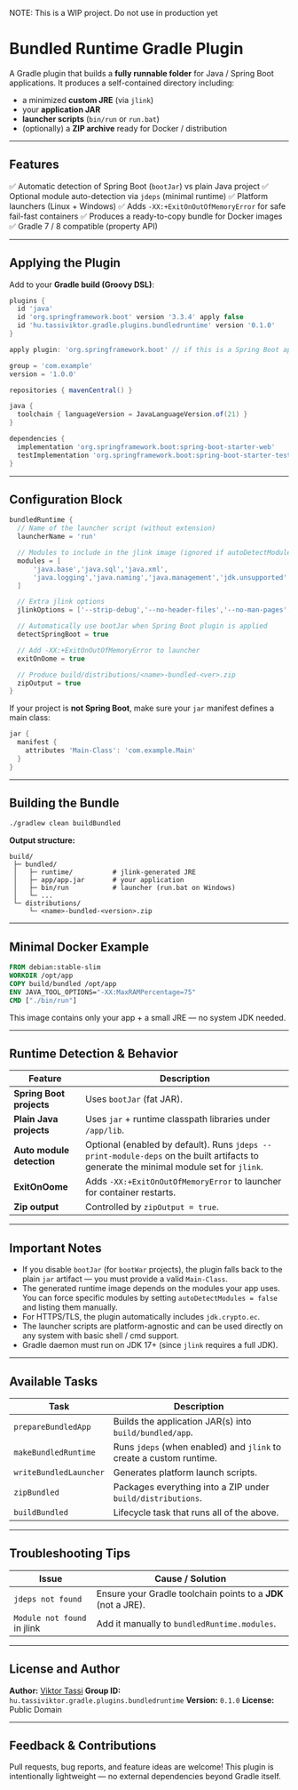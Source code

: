 NOTE: This is a WIP project. Do not use in production yet
# Bundled Runtime Gradle Plugin

A Gradle plugin that builds a **fully runnable folder** for Java / Spring Boot applications.
It produces a self-contained directory including:

* a minimized **custom JRE** (via `jlink`)
* your **application JAR**
* **launcher scripts** (`bin/run` or `run.bat`)
* (optionally) a **ZIP archive** ready for Docker / distribution

---

## Features

✅ Automatic detection of Spring Boot (`bootJar`) vs plain Java project
✅ Optional module auto-detection via `jdeps` (minimal runtime)
✅ Platform launchers (Linux + Windows)
✅ Adds `-XX:+ExitOnOutOfMemoryError` for safe fail-fast containers
✅ Produces a ready-to-copy bundle for Docker images
✅ Gradle 7 / 8 compatible (property API)

---

## Applying the Plugin

Add to your **Gradle build (Groovy DSL)**:

```groovy
plugins {
  id 'java'
  id 'org.springframework.boot' version '3.3.4' apply false
  id 'hu.tassiviktor.gradle.plugins.bundledruntime' version '0.1.0'
}

apply plugin: 'org.springframework.boot' // if this is a Spring Boot app

group = 'com.example'
version = '1.0.0'

repositories { mavenCentral() }

java {
  toolchain { languageVersion = JavaLanguageVersion.of(21) }
}

dependencies {
  implementation 'org.springframework.boot:spring-boot-starter-web'
  testImplementation 'org.springframework.boot:spring-boot-starter-test'
}
```

---

## Configuration Block

```groovy
bundledRuntime {
  // Name of the launcher script (without extension)
  launcherName = 'run'

  // Modules to include in the jlink image (ignored if autoDetectModules = true)
  modules = [
      'java.base','java.sql','java.xml',
      'java.logging','java.naming','java.management','jdk.unsupported'
  ]

  // Extra jlink options
  jlinkOptions = ['--strip-debug','--no-header-files','--no-man-pages','--compress','2']

  // Automatically use bootJar when Spring Boot plugin is applied
  detectSpringBoot = true

  // Add -XX:+ExitOnOutOfMemoryError to launcher
  exitOnOome = true

  // Produce build/distributions/<name>-bundled-<ver>.zip
  zipOutput = true
}
```

If your project is **not Spring Boot**, make sure your `jar` manifest defines a main class:

```groovy
jar {
  manifest {
    attributes 'Main-Class': 'com.example.Main'
  }
}
```

---

## Building the Bundle

```bash
./gradlew clean buildBundled
```

**Output structure:**

```
build/
 ├─ bundled/
 │   ├─ runtime/          # jlink-generated JRE
 │   ├─ app/app.jar       # your application
 │   ├─ bin/run           # launcher (run.bat on Windows)
 │   └─ ...               
 └─ distributions/
     └─ <name>-bundled-<version>.zip
```

---

## Minimal Docker Example

```dockerfile
FROM debian:stable-slim
WORKDIR /opt/app
COPY build/bundled /opt/app
ENV JAVA_TOOL_OPTIONS="-XX:MaxRAMPercentage=75"
CMD ["./bin/run"]
```

This image contains only your app + a small JRE — no system JDK needed.

---

## Runtime Detection & Behavior

| Feature                   | Description                                                                                                                            |
| ------------------------- | -------------------------------------------------------------------------------------------------------------------------------------- |
| **Spring Boot projects**  | Uses `bootJar` (fat JAR).                                                                                                              |
| **Plain Java projects**   | Uses `jar` + runtime classpath libraries under `/app/lib`.                                                                             |
| **Auto module detection** | Optional (enabled by default). Runs `jdeps --print-module-deps` on the built artifacts to generate the minimal module set for `jlink`. |
| **ExitOnOome**            | Adds `-XX:+ExitOnOutOfMemoryError` to launcher for container restarts.                                                                 |
| **Zip output**            | Controlled by `zipOutput = true`.                                                                                                      |

---

## Important Notes

* If you disable `bootJar` (for `bootWar` projects), the plugin falls back to the plain `jar` artifact — you must provide a valid `Main-Class`.
* The generated runtime image depends on the modules your app uses. You can force specific modules by setting `autoDetectModules = false` and listing them manually.
* For HTTPS/TLS, the plugin automatically includes `jdk.crypto.ec`.
* The launcher scripts are platform-agnostic and can be used directly on any system with basic shell / cmd support.
* Gradle daemon must run on JDK 17+ (since `jlink` requires a full JDK).

---

## Available Tasks

| Task                   | Description                                                         |
| ---------------------- | ------------------------------------------------------------------- |
| `prepareBundledApp`    | Builds the application JAR(s) into `build/bundled/app`.             |
| `makeBundledRuntime`   | Runs `jdeps` (when enabled) and `jlink` to create a custom runtime. |
| `writeBundledLauncher` | Generates platform launch scripts.                                  |
| `zipBundled`           | Packages everything into a ZIP under `build/distributions`.         |
| `buildBundled`         | Lifecycle task that runs all of the above.                          |

---

## Troubleshooting Tips

| Issue                                         | Cause / Solution                                                                                  |
| --------------------------------------------- | ------------------------------------------------------------------------------------------------- |
| `jdeps not found`                             | Ensure your Gradle toolchain points to a **JDK** (not a JRE).                                     |
| `Module not found` in jlink                   | Add it manually to `bundledRuntime.modules`.                                                      |

---

## License and Author

**Author:** [Viktor Tassi](https://github.com/tassiviktor)
**Group ID:** `hu.tassiviktor.gradle.plugins.bundledruntime`
**Version:** `0.1.0`
**License:** Public Domain

---

## Feedback & Contributions

Pull requests, bug reports, and feature ideas are welcome!
This plugin is intentionally lightweight — no external dependencies beyond Gradle itself.
